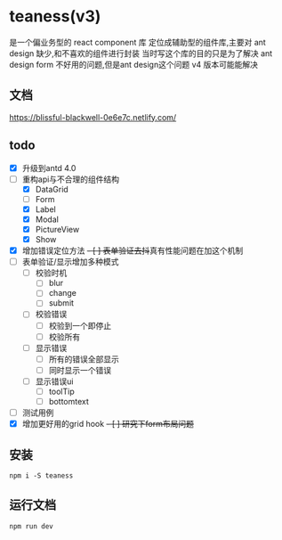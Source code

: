 # teaness(v3)



是一个偏业务型的 react component 库
定位成辅助型的组件库,主要对 ant design 缺少,和不喜欢的组件进行封装
当时写这个库的目的只是为了解决 ant design form 不好用的问题,但是ant design这个问题 v4 版本可能能解决

## 文档

https://blissful-blackwell-0e6e7c.netlify.com/

## todo
- [x] 升级到antd 4.0
- [ ] 重构api与不合理的组件结构
  - [x] DataGrid
  - [ ] Form
  - [x] Label
  - [x] Modal
  - [x] PictureView
  - [x] Show
- [x] 增加错误定位方法
~~- [ ] 表单验证去抖~~真有性能问题在加这个机制
- [ ] 表单验证/显示增加多种模式
  - [ ] 校验时机
    - [ ] blur
    - [ ] change
    - [ ] submit
  - [ ] 校验错误
    - [ ] 校验到一个即停止
    - [ ] 校验所有
  - [ ] 显示错误
    - [ ] 所有的错误全部显示
    - [ ] 同时显示一个错误
  - [ ] 显示错误ui
    - [ ] toolTip
    - [ ] bottomtext
- [ ] 测试用例
- [x] 增加更好用的grid hook
~~- [ ] 研究下form布局问题~~

## 安装

`npm i -S teaness`

## 运行文档

`npm run dev`
